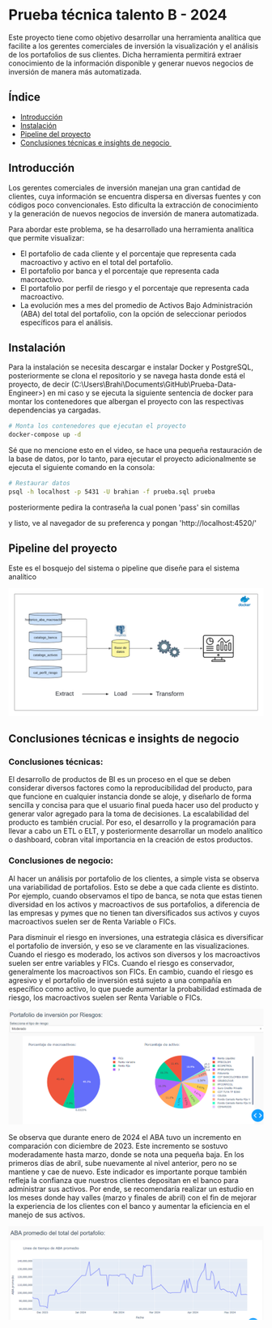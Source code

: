 # Prueba técnica talento B - 2024 

Este proyecto tiene como objetivo desarrollar una herramienta analítica que facilite a los gerentes comerciales de inversión la visualización y el análisis de los portafolios de sus clientes. Dicha herramienta permitirá extraer conocimiento de la información disponible y generar nuevos negocios de inversión de manera más automatizada.

## Índice

- [Introducción](#introducción)
- [Instalación](#instalación)
- [Pipeline del proyecto](#características)
- [Conclusiones técnicas e insights de negocio ](#tecnologías)

## Introducción

Los gerentes comerciales de inversión manejan una gran cantidad de clientes, cuya información se encuentra dispersa en diversas fuentes y con códigos poco convencionales. Esto dificulta la extracción de conocimiento y la generación de nuevos negocios de inversión de manera automatizada. 

Para abordar este problema, se ha desarrollado una herramienta analítica que permite visualizar:

- El portafolio de cada cliente y el porcentaje que representa cada macroactivo y activo en el total del portafolio.
- El portafolio por banca y el porcentaje que representa cada macroactivo.
- El portafolio por perfil de riesgo y el porcentaje que representa cada macroactivo.
- La evolución mes a mes del promedio de Activos Bajo Administración (ABA) del total del portafolio, con la opción de seleccionar periodos específicos para el análisis.

## Instalación

Para la instalación se necesita descargar e instalar Docker y PostgreSQL, posteriormente se clona el repositorio y se navega hasta donde está el proyecto, de decir (C:\Users\Brahi\Documents\GitHub\Prueba-Data-Engineer>) en mi caso y se ejecuta la siguiente sentencia de docker para montar los contenedores que albergan el proyecto con las respectivas dependencias ya cargadas.

```bash
# Monta los contenedores que ejecutan el proyecto
docker-compose up -d
```

Sé que no mencione esto en el video, se hace una pequeña restauración de la base de datos, por lo tanto, para ejecutar el proyecto adicionalmente se ejecuta el siguiente comando en la consola:

```bash
# Restaurar datos
psql -h localhost -p 5431 -U brahian -f prueba.sql prueba
```
posteriormente pedira la contraseña la cual ponen 'pass' sin comillas

y listo, ve al navegador de su preferenca y pongan 'http://localhost:4520/'

## Pipeline del proyecto

Este es el bosquejo del sistema o pipeline que diseñe para el sistema analítico

!['Diagrama del Sistema'](Diagrama%20y%20Video/Diagrama.png)

## Conclusiones técnicas e insights de negocio

### Conclusiones técnicas:

El desarrollo de productos de BI es un proceso en el que se deben considerar diversos factores como la reproducibilidad del producto, para que funcione en cualquier instancia donde se aloje, y diseñarlo de forma sencilla y concisa para que el usuario final pueda hacer uso del producto y generar valor agregado para la toma de decisiones. La escalabilidad del producto es también crucial. Por eso, el desarrollo y la programación para llevar a cabo un ETL o ELT, y posteriormente desarrollar un modelo analítico o dashboard, cobran vital importancia en la creación de estos productos.

### Conclusiones de negocio:

Al hacer un análisis por portafolio de los clientes, a simple vista se observa una variabilidad de portafolios. Esto se debe a que cada cliente es distinto. Por ejemplo, cuando observamos el tipo de banca, se nota que estas tienen diversidad en los activos y macroactivos de sus portafolios, a diferencia de las empresas y pymes que no tienen tan diversificados sus activos y cuyos macroactivos suelen ser de Renta Variable o FICs.

Para disminuir el riesgo en inversiones, una estrategia clásica es diversificar el portafolio de inversión, y eso se ve claramente en las visualizaciones. Cuando el riesgo es moderado, los activos son diversos y los macroactivos suelen ser entre variables y FICs. Cuando el riesgo es conservador, generalmente los macroactivos son FICs. En cambio, cuando el riesgo es agresivo y el portafolio de inversión está sujeto a una compañía en específico como activo, lo que puede aumentar la probabilidad estimada de riesgo, los macroactivos suelen ser Renta Variable o FICs.

!['Portafolio Riesgo Moderado'](Diagrama%20y%20Video/riesgo_moderado.png)

Se observa que durante enero de 2024 el ABA tuvo un incremento en comparación con diciembre de 2023. Este incremento se sostuvo moderadamente hasta marzo, donde se nota una pequeña baja. En los primeros días de abril, sube nuevamente al nivel anterior, pero no se mantiene y cae de nuevo. Este indicador es importante porque también refleja la confianza que nuestros clientes depositan en el banco para administrar sus activos. Por ende, se recomendaría realizar un estudio en los meses donde hay valles (marzo y finales de abril) con el fin de mejorar la experiencia de los clientes con el banco y aumentar la eficiencia en el manejo de sus activos.

!['Linea de tiempo del ABA promedio'](Diagrama%20y%20Video/linea_tiempo.png)
